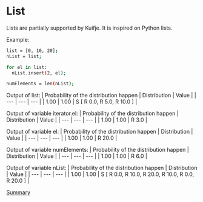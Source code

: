# List

Lists are partially supported by Kuifje. It is inspired on Python lists.

Example:
```sh
list = [0, 10, 20];
nList = list;

for el in list:
  nList.insert(2, el);

numElements = len(nList);
```

Output of list:
| Probability of the distribution happen | Distribution | Value | 
| --- | --- | --- |
| 1.00 | 1.00 | S [ R 0.0, R 5.0, R 10.0 ] |

Output of variable iterator.el:
| Probability of the distribution happen | Distribution | Value | 
| --- | --- | --- |
| 1.00 | 1.00 | R 3.0 |

Output of variable el:
| Probability of the distribution happen | Distribution | Value | 
| --- | --- | --- |
| 1.00 | 1.00 | R 20.0 |

Output of variable numElements:
| Probability of the distribution happen | Distribution | Value | 
| --- | --- | --- |
| 1.00 | 1.00 | R 6.0 |

Output of variable nList:
| Probability of the distribution happen | Distribution | Value | 
| --- | --- | --- |
| 1.00 | 1.00 | S [ R 0.0, R 10.0, R 20.0, R 10.0, R 0.0, R 20.0 ] |


[Summary](https://github.com/gleisonsdm/Kuifje-Documentation)
